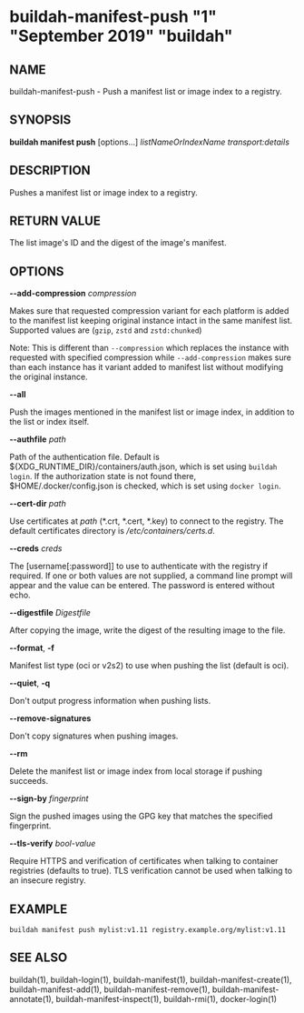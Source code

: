 # buildah-manifest-push "1" "September 2019" "buildah"

## NAME

buildah\-manifest\-push - Push a manifest list or image index to a registry.

## SYNOPSIS

**buildah manifest push** [options...] *listNameOrIndexName* *transport:details*

## DESCRIPTION

Pushes a manifest list or image index to a registry.

## RETURN VALUE

The list image's ID and the digest of the image's manifest.

## OPTIONS

**--add-compression** *compression*

Makes sure that requested compression variant for each platform is added to the manifest list keeping original instance
intact in the same manifest list. Supported values are (`gzip`, `zstd` and `zstd:chunked`)

Note: This is different than `--compression` which replaces the instance with requested with specified compression
while `--add-compression` makes sure than each instance has it variant added to manifest list without modifying the
original instance.

**--all**

Push the images mentioned in the manifest list or image index, in addition to
the list or index itself.

**--authfile** *path*

Path of the authentication file. Default is ${XDG\_RUNTIME\_DIR}/containers/auth.json, which is set using `buildah login`.
If the authorization state is not found there, $HOME/.docker/config.json is checked, which is set using `docker login`.

**--cert-dir** *path*

Use certificates at *path* (\*.crt, \*.cert, \*.key) to connect to the registry.
The default certificates directory is _/etc/containers/certs.d_.

**--creds** *creds*

The [username[:password]] to use to authenticate with the registry if required.
If one or both values are not supplied, a command line prompt will appear and the
value can be entered.  The password is entered without echo.

**--digestfile** *Digestfile*

After copying the image, write the digest of the resulting image to the file.

**--format**, **-f**

Manifest list type (oci or v2s2) to use when pushing the list (default is oci).

**--quiet**, **-q**

Don't output progress information when pushing lists.

**--remove-signatures**

Don't copy signatures when pushing images.

**--rm**

Delete the manifest list or image index from local storage if pushing succeeds.

**--sign-by** *fingerprint*

Sign the pushed images using the GPG key that matches the specified fingerprint.

**--tls-verify** *bool-value*

Require HTTPS and verification of certificates when talking to container registries (defaults to true).  TLS verification cannot be used when talking to an insecure registry.

## EXAMPLE

```
buildah manifest push mylist:v1.11 registry.example.org/mylist:v1.11
```

## SEE ALSO
buildah(1), buildah-login(1), buildah-manifest(1), buildah-manifest-create(1), buildah-manifest-add(1), buildah-manifest-remove(1), buildah-manifest-annotate(1), buildah-manifest-inspect(1), buildah-rmi(1), docker-login(1)
